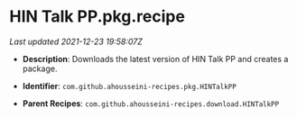 # HIN Talk PP.pkg.recipe

_Last updated 2021-12-23 19:58:07Z_

- **Description**: Downloads the latest version of HIN Talk PP and creates a package.

- **Identifier**: `com.github.ahousseini-recipes.pkg.HINTalkPP`

- **Parent Recipes**: `com.github.ahousseini-recipes.download.HINTalkPP`
